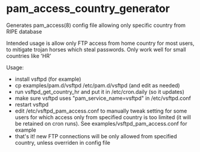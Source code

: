 # pam_access_country_generator
Generates pam_access(8) config file allowing only specific country from RIPE database

Intended usage is allow only FTP access from home country for most users, to mitigate 
trojan horses which steal passwords. Only work well for small countries like 'HR'

Usage:
- install vsftpd (for example)
- cp examples/pam.d/vsftpd  /etc/pam.d/vsftpd (and edit as needed)
- run vsftpd_get_country_hr and put it in /etc/cron.daily (so it updates)
- make sure vsftpd uses "pam_service_name=vsftpd" in /etc/vsftpd.conf
- restart vsftpd
- edit /etc/vsftpd_pam_access.conf to manually tweak setting for some users 
  for which access only from specified country is too limited (it will be 
  retained on cron runs). See examples/vsftpd_pam_access.conf for example
- that's it! new FTP connections will be only allowed from specified country, 
  unless overriden in config file

